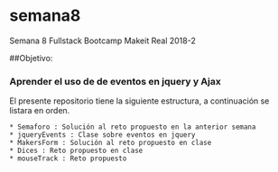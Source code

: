 # semana8
Semana 8 Fullstack Bootcamp Makeit Real 2018-2

##Objetivo:
### Aprender el uso de de eventos en jquery  y  Ajax 

El presente repositorio tiene la siguiente estructura, a continuación se listara en orden.

    * Semaforo : Solución al reto propuesto en la anterior semana
    * jqueryEvents : Clase sobre eventos en jquery
    * MakersForm : Solución al reto propuesto en clase
    * Dices : Reto propuesto en clase
    * mouseTrack : Reto propuesto 